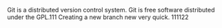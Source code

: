 Git is a distributed version control system.
Git is free software distributed under the GPL.111
Creating a new branch new very quick.
111122
